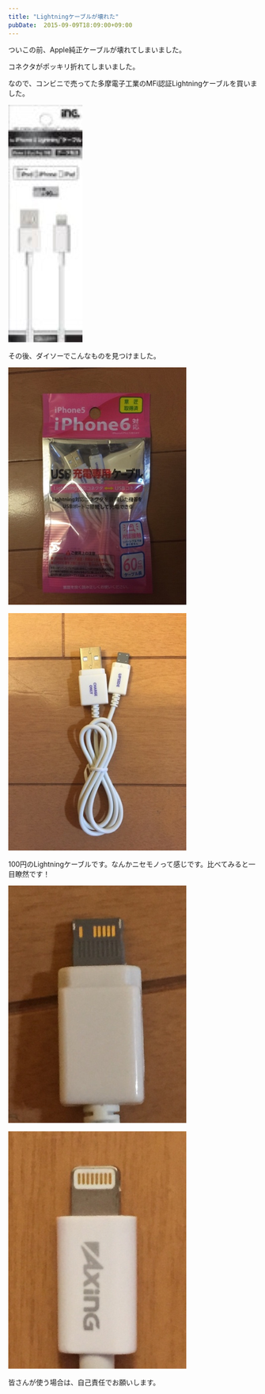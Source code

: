 ```yaml
---
title: "Lightningケーブルが壊れた"
pubDate:  2015-09-09T18:09:00+09:00
---
```


ついこの前、Apple純正ケーブルが壊れてしまいました。

コネクタがポッキリ折れてしまいました。

なので、コンビニで売ってた多摩電子工業のMFi認証Lightningケーブルを買いました。

![](./20220218175215.jpg)

その後、ダイソーでこんなものを見つけました。

![](./20220218175253.jpg)

![](./20220218175313.jpg)

100円のLightningケーブルです。なんかニセモノって感じです。比べてみると一目瞭然です！

![](./20220218175349.jpg)

![](./20220218175406.jpg)

皆さんが使う場合は、自己責任でお願いします。
